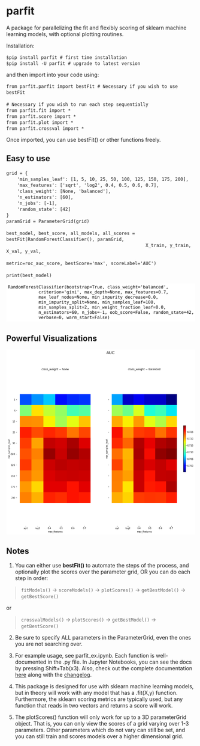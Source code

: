# parfit
A package for parallelizing the fit and flexibly scoring of sklearn machine learning models, with optional plotting routines.

Installation:
```
$pip install parfit # first time installation
$pip install -U parfit # upgrade to latest version
``` 

and then import into your code using:
```
from parfit.parfit import bestFit # Necessary if you wish to use bestFit

# Necessary if you wish to run each step sequentially
from parfit.fit import *
from parfit.score import *
from parfit.plot import *
from parfit.crossval import *
```

 Once imported, you can use bestFit() or other functions freely.

## Easy to use
```
grid = {
    'min_samples_leaf': [1, 5, 10, 25, 50, 100, 125, 150, 175, 200],
    'max_features': ['sqrt', 'log2', 0.4, 0.5, 0.6, 0.7],
    'class_weight': [None, 'balanced'],
    'n_estimators': [60],
    'n_jobs': [-1],
    'random_state': [42]
}
paramGrid = ParameterGrid(grid)

best_model, best_score, all_models, all_scores = bestFit(RandomForestClassifier(), paramGrid,
                                                    X_train, y_train, X_val, y_val, 
                                                    metric=roc_auc_score, bestScore='max', scoreLabel='AUC')

print(best_model)
```
![Alt text](/assets/best_rf_model_3D.png?raw=true "Optional Title")

## Powerful Visualizations
![Alt text](/assets/scoring_grid_3D.png?raw=true "Optional Title")

## Notes
1. You can either use **bestFit()** to automate the steps of the process, and optionally plot the scores over the parameter grid, OR you can do each step in order: 

> `fitModels()` -> `scoreModels()` -> `plotScores()` -> `getBestModel()` -> `getBestScore()`

or

> `crossvalModels()` -> `plotScores()` -> `getBestModel()` -> `getBestScore()`

2. Be sure to specify ALL parameters in the ParameterGrid, even the ones you are not searching over.

3. For example usage, see parfit_ex.ipynb. Each function is well-documented in the .py file. In Jupyter Notebooks, you can see the docs by pressing Shift+Tab(x3). Also, check out the complete documentation [here](docs/documentation.md) along with the [changelog](docs/changelog.md).

4. This package is designed for use with sklearn machine learning models, but in theory will work with any model that has a .fit(X,y) function. Furthermore, the sklearn scoring metrics are typically used, but any function that reads in two vectors and returns a score will work.

5. The plotScores() function will only work for up to a 3D parameterGrid object. That is, you can only view the scores of a grid varying over 1-3 parameters. Other parameters which do not vary can still be set, and you can still train and scores models over a higher dimensional grid.

